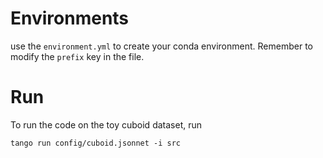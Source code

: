 # Environments
use the `environment.yml` to create your conda environment. Remember to modify the `prefix` key in the file.


# Run
To run the code on the toy cuboid dataset, run

```shell
tango run config/cuboid.jsonnet -i src
```
